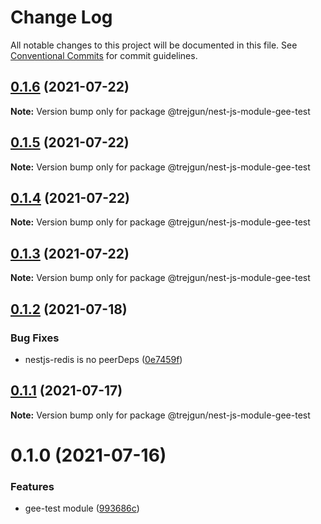 # Change Log

All notable changes to this project will be documented in this file.
See [Conventional Commits](https://conventionalcommits.org) for commit guidelines.

## [0.1.6](https://github.com/trejgun/common-packages/compare/@trejgun/nest-js-module-gee-test@0.1.5...@trejgun/nest-js-module-gee-test@0.1.6) (2021-07-22)

**Note:** Version bump only for package @trejgun/nest-js-module-gee-test





## [0.1.5](https://github.com/trejgun/common-packages/compare/@trejgun/nest-js-module-gee-test@0.1.4...@trejgun/nest-js-module-gee-test@0.1.5) (2021-07-22)

**Note:** Version bump only for package @trejgun/nest-js-module-gee-test





## [0.1.4](https://github.com/trejgun/common-packages/compare/@trejgun/nest-js-module-gee-test@0.1.3...@trejgun/nest-js-module-gee-test@0.1.4) (2021-07-22)

**Note:** Version bump only for package @trejgun/nest-js-module-gee-test





## [0.1.3](https://github.com/trejgun/common-packages/compare/@trejgun/nest-js-module-gee-test@0.1.2...@trejgun/nest-js-module-gee-test@0.1.3) (2021-07-22)

**Note:** Version bump only for package @trejgun/nest-js-module-gee-test





## [0.1.2](https://github.com/trejgun/common-packages/compare/@trejgun/nest-js-module-gee-test@0.1.1...@trejgun/nest-js-module-gee-test@0.1.2) (2021-07-18)


### Bug Fixes

* nestjs-redis is no peerDeps ([0e7459f](https://github.com/trejgun/common-packages/commit/0e7459fd6a6463f701e4832abc07a53370755479))





## [0.1.1](https://github.com/trejgun/common-packages/compare/@trejgun/nest-js-module-gee-test@0.1.0...@trejgun/nest-js-module-gee-test@0.1.1) (2021-07-17)

**Note:** Version bump only for package @trejgun/nest-js-module-gee-test





# 0.1.0 (2021-07-16)


### Features

* gee-test module ([993686c](https://github.com/trejgun/common-packages/commit/993686cc3c205a030bd66e7facfc400583ecfff0))
